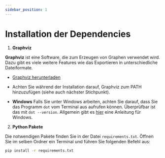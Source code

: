 ```yaml
---
sidebar_position: 1
---
```


# Installation der Dependencies

1. **Graphviz**

**Graphviz** ist eine Software, die zum Erzeugen von Graphen verwendet wird. Dazu gibt es viele weitere Features wie das Exportieren in unterschiedliche Dateiformate.

- [Graphviz herunterladen](https://graphviz.org/download/)

- Achten Sie während der Installation darauf, Graphviz zum PATH hinzuzufügen (siehe auch nächster Stichpunkt).

- **Windows** Falls Sie unter Windows arbeiten, achten Sie darauf, dass Sie das Programm `dot` vom Terminal aus aufrufen können. Überprüfbar ist das mit `dot --version`. Allgemein gibt es [hier](https://forum.graphviz.org/t/new-simplified-installation-procedure-on-windows/224) eine Anleitung für Windows.


2. **Python Pakete**

Die notwendigen Pakete finden Sie in der Datei `requirements.txt`. Öffnen Sie im selben Ordner ein Terminal und führen Sie folgenden Befehl aus:

```bash
pip install -r requirements.txt
```
